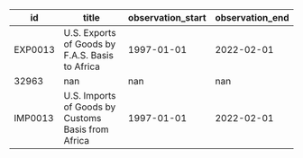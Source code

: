 | id      | title                                              | observation_start   | observation_end   |
|---------|----------------------------------------------------|---------------------|-------------------|
| EXP0013 | U.S. Exports of Goods by F.A.S. Basis to Africa    | 1997-01-01          | 2022-02-01        |
| 32963   | nan                                                | nan                 | nan               |
| IMP0013 | U.S. Imports of Goods by Customs Basis from Africa | 1997-01-01          | 2022-02-01        |
